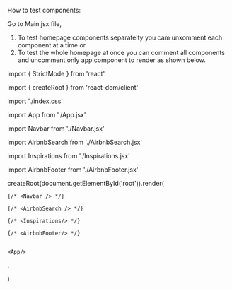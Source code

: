 How to test components:

Go to Main.jsx file, 

1. To test homepage components separatelty you cam unxomment each component at a time or 
2. To test the whole homepage at once you can comment all components and uncomment only app component to render as shown below. 

 import { StrictMode } from 'react'

 import { createRoot } from 'react-dom/client'

 import './index.css'

 import App from './App.jsx'

 import Navbar from './Navbar.jsx'

 import AirbnbSearch from './AirbnbSearch.jsx'

 import Inspirations from './Inspirations.jsx'

 import AirbnbFooter from './AirbnbFooter.jsx'


 createRoot(document.getElementById('root')).render(

  <StrictMode>

    {/* <Navbar /> */}

    {/* <AirbnbSearch /> */}

    {/* <Inspirations/> */}

    {/* <AirbnbFooter/> */}
    
    
    <App/>

  </StrictMode>,

 )
